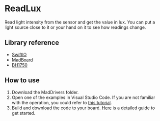 # ReadLux

Read light intensity from the sensor and get the value in lux. You can put a light source close to it or your hand on it to see how readings change.

## Library reference

* [SwiftIO](https://github.com/madmachineio/SwiftIO)
* [MadBoard](https://github.com/madmachineio/MadBoards)
* [BH1750](https://github.com/madmachineio/MadDrivers/tree/main/Sources/BH1750/BH1750.swift)


## How to use

1. Download the MadDrivers folder.
2. Open one of the examples in Visual Studio Code. If you are not familiar with the operation, you could refer to [this tutorial](https://docs.madmachine.io/how-to/open-project).
3. Build and download the code to your board. [Here](https://docs.madmachine.io/overview/run-your-first-project) is a detailed guide to get started.
